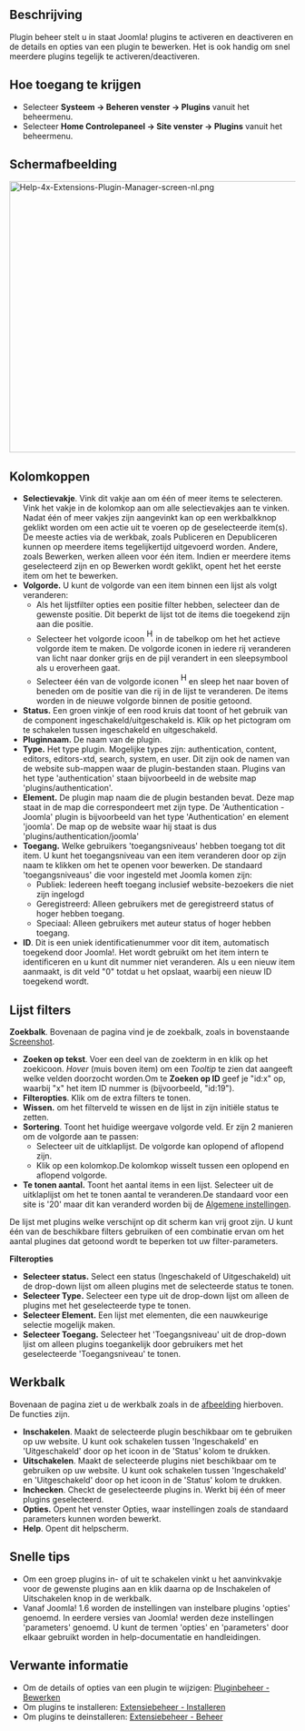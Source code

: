 <!-- Filename: Help4.x:Plugins / Display title: Plugins -->

## Beschrijving

Plugin beheer stelt u in staat Joomla! plugins te activeren en
deactiveren en de details en opties van een plugin te bewerken. Het is
ook handig om snel meerdere plugins tegelijk te activeren/deactiveren.

## Hoe toegang te krijgen

- Selecteer **Systeem **→** Beheren venster **→** Plugins** vanuit het
  beheermenu.
- Selecteer **Home Controlepaneel **→** Site venster **→** Plugins**
  vanuit het beheermenu.

## Schermafbeelding

<img
src="https://docs.joomla.org/images/thumb/f/f4/Help-4x-Extensions-Plugin-Manager-screen-nl.png/800px-Help-4x-Extensions-Plugin-Manager-screen-nl.png"
decoding="async"
srcset="https://docs.joomla.org/images/f/f4/Help-4x-Extensions-Plugin-Manager-screen-nl.png 1.5x"
data-file-width="1136" data-file-height="678" width="800" height="477"
alt="Help-4x-Extensions-Plugin-Manager-screen-nl.png" />

## Kolomkoppen

- **Selectievakje**. Vink dit vakje aan om één of meer items te
  selecteren. Vink het vakje in de kolomkop aan om alle selectievakjes
  aan te vinken. Nadat één of meer vakjes zijn aangevinkt kan op een
  werkbalkknop geklikt worden om een actie uit te voeren op de
  geselecteerde item(s). De meeste acties via de werkbak, zoals
  Publiceren en Depubliceren kunnen op meerdere items tegelijkertijd
  uitgevoerd worden. Andere, zoals Bewerken, werken alleen voor één
  item. Indien er meerdere items geselecteerd zijn en op Bewerken wordt
  geklikt, opent het het eerste item om het te bewerken.
- **Volgorde.** U kunt de volgorde van een item binnen een lijst als
  volgt veranderen:
  - Als het lijstfilter opties een positie filter hebben, selecteer dan
    de gewenste positie. Dit beperkt de lijst tot de items die toegekend
    zijn aan die positie.
  - Selecteer het volgorde icoon <img
    src="https://docs.joomla.org/images/e/ee/Help30-Ordering-colheader-icon.png"
    decoding="async" data-file-width="12" data-file-height="23" width="12"
    height="23" alt="Help30-Ordering-colheader-icon.png" /> in de
    tabelkop om het het actieve volgorde item te maken. De volgorde
    iconen in iedere rij veranderen van licht naar donker grijs en de
    pijl verandert in een sleepsymbool als u eroverheen gaat.
  - Selecteer één van de volgorde iconen <img
    src="https://docs.joomla.org/images/8/87/Help30-Ordering-colheader-grab-bar-icon.png"
    decoding="async" data-file-width="10" data-file-height="21" width="10"
    height="21" alt="Help30-Ordering-colheader-grab-bar-icon.png" /> en
    sleep het naar boven of beneden om de positie van die rij in de
    lijst te veranderen. De items worden in de nieuwe volgorde binnen de
    positie getoond.
- **Status.** Een groen vinkje of een rood kruis dat toont of het
  gebruik van de component ingeschakeld/uitgeschakeld is. Klik op het
  pictogram om te schakelen tussen ingeschakeld en uitgeschakeld.
- **Pluginnaam.** De naam van de plugin.
- **Type.** Het type plugin. Mogelijke types zijn: authentication,
  content, editors, editors-xtd, search, system, en user. Dit zijn ook
  de namen van de website sub-mappen waar de plugin-bestanden staan.
  Plugins van het type 'authentication' staan bijvoorbeeld in de website
  map 'plugins/authentication'.
- **Element.** De plugin map naam die de plugin bestanden bevat. Deze
  map staat in de map die correspondeert met zijn type. De
  'Authentication - Joomla' plugin is bijvoorbeeld van het type
  'Authentication' en element 'joomla'. De map op de website waar hij
  staat is dus 'plugins/authentication/joomla'
- **Toegang.** Welke gebruikers 'toegangsniveaus' hebben toegang tot dit
  item. U kunt het toegangsniveau van een item veranderen door op zijn
  naam te klikken om het te openen voor bewerken. De standaard
  'toegangsniveaus' die voor ingesteld met Joomla komen zijn:
  - Publiek: Iedereen heeft toegang inclusief website-bezoekers die niet
    zijn ingelogd
  - Geregistreerd: Alleen gebruikers met de geregistreerd status of
    hoger hebben toegang.
  - Speciaal: Alleen gebruikers met auteur status of hoger hebben
    toegang.
- **ID**. Dit is een uniek identificatienummer voor dit item,
  automatisch toegekend door Joomla!. Het wordt gebruikt om het item
  intern te identificeren en u kunt dit nummer niet veranderen. Als u
  een nieuw item aanmaakt, is dit veld "0" totdat u het opslaat, waarbij
  een nieuw ID toegekend wordt.

## Lijst filters

**Zoekbalk**. Bovenaan de pagina vind je de zoekbalk, zoals in
bovenstaande [Screenshot](#screenshot).

- **Zoeken op tekst**. Voer een deel van de zoekterm in en klik op het
  zoekicoon. *Hover* (muis boven item) om een *Tooltip* te zien dat
  aangeeft welke velden doorzocht worden.Om te **Zoeken op ID** geef je
  "id:x" op, waarbij "x" het item ID nummer is (bijvoorbeeld, "id:19").
- **Filteropties**. Klik om de extra filters te tonen.
- **Wissen.** om het filterveld te wissen en de lijst in zijn initiële
  status te zetten.
- **Sortering**. Toont het huidige weergave volgorde veld. Er zijn 2
  manieren om de volgorde aan te passen:
  - Selecteer uit de uitklaplijst. De volgorde kan oplopend of aflopend
    zijn.
  - Klik op een kolomkop.De kolomkop wisselt tussen een oplopend en
    aflopend volgorde.
- **Te tonen aantal.** Toont het aantal items in een lijst. Selecteer
  uit de uitklaplijst om het te tonen aantal te veranderen.De standaard
  voor een site is '20' maar dit kan veranderd worden bij de [Algemene
  instellingen](https://docs.joomla.org/Help4.x:Site_Global_Configuration/nl#defaultlistlimit "Special:MyLanguage/Help4.x:Site Global Configuration/nl").

De lijst met plugins welke verschijnt op dit scherm kan vrij groot zijn.
U kunt één van de beschikbare filters gebruiken of een combinatie ervan
om het aantal plugines dat getoond wordt te beperken tot uw
filter-parameters.

**Filteropties**

- **Selecteer status.** Select een status (Ingeschakeld of
  Uitgeschakeld) uit de drop-down lijst om alleen plugins met de
  selecteerde status te tonen.
- **Selecteer Type.** Selecteer een type uit de drop-down lijst om
  alleen de plugins met het geselecteerde type te tonen.
- **Selecteer Element.** Een lijst met elementen, die een nauwkeurige
  selectie mogelijk maken.
- **Selecteer Toegang.** Selecteer het 'Toegangsniveau' uit de drop-down
  ljist om alleen plugins toegankelijk door gebruikers met het
  geselecteerde 'Toegangsniveau' te tonen.

## Werkbalk

Bovenaan de pagina ziet u de werkbalk zoals in de
[afbeelding](#Schermafbeelding) hierboven. De functies zijn.

- **Inschakelen**. Maakt de selecteerde plugin beschikbaar om te
  gebruiken op uw website. U kunt ook schakelen tussen 'Ingeschakeld' en
  'Uitgeschakeld' door op het icoon in de 'Status' kolom te drukken.
- **Uitschakelen**. Maakt de selecteerde plugins niet beschikbaar om te
  gebruiken op uw website. U kunt ook schakelen tussen 'Ingeschakeld' en
  'Uitgeschakeld' door op het icoon in de 'Status' kolom te drukken.
- **Inchecken**. Checkt de geselecteerde plugins in. Werkt bij één of
  meer plugins geselecteerd.
- **Opties.** Opent het venster Opties, waar instellingen zoals de
  standaard parameters kunnen worden bewerkt.
- **Help**. Opent dit helpscherm.

## Snelle tips

- Om een groep plugins in- of uit te schakelen vinkt u het aanvinkvakje
  voor de gewenste plugins aan en klik daarna op de Inschakelen of
  Uitschakelen knop in de werkbalk.
- Vanaf Joomla! 1.6 worden de instellingen van instelbare plugins
  'opties' genoemd. In eerdere versies van Joomla! werden deze
  instellingen 'parameters' genoemd. U kunt de termen 'opties' en
  'parameters' door elkaar gebruikt worden in help-documentatie en
  handleidingen.

## Verwante informatie

- Om de details of opties van een plugin te wijzigen: [Pluginbeheer -
  Bewerken](https://docs.joomla.org/Help4.x:Plugins:_Name_of_Plugin/nl "Help4.x:Plugins: Name of Plugin/nl")
- Om plugins te installeren: [Extensiebeheer -
  Installeren](https://docs.joomla.org/Help4.x:Extensions:_Install/nl "Help4.x:Extensions: Install/nl")
- Om plugins te deinstalleren: [Extensiebeheer -
  Beheer](https://docs.joomla.org/Help4.x:Extensions:_Manage/nl "Help4.x:Extensions: Manage/nl")

